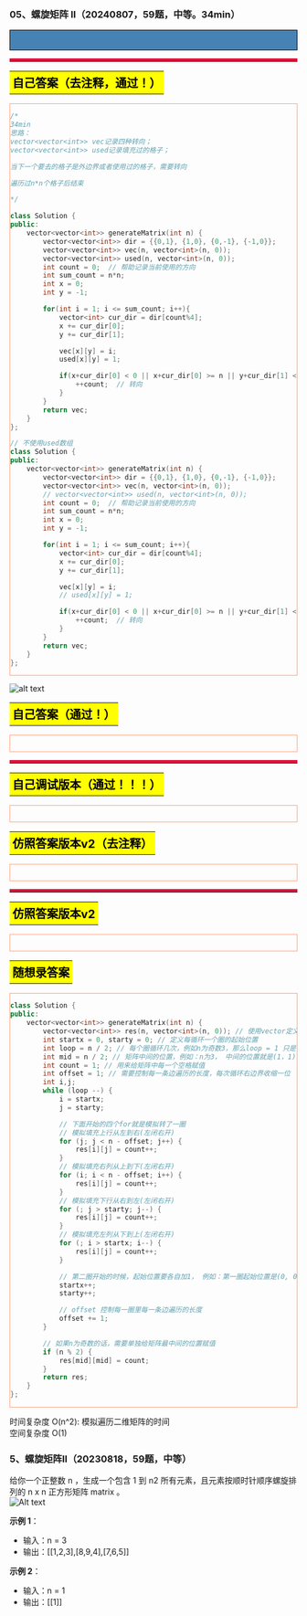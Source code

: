 ### 05、螺旋矩阵 II（20240807，59题，中等。34min）
<div style="border: 1px solid black; padding: 10px; background-color: SteelBlue;">



  </p>
</div>

<hr style="border-top: 5px solid #DC143C;">
<table>
  <tr>
    <td bgcolor="Yellow" style="padding: 5px; border: 0px solid black;">
      <span style="font-weight: bold; font-size: 20px;color: black;">
      自己答案（去注释，通过！）
      </span>
    </td>
  </tr>
</table>
<div style="padding: 0px; border: 1.5px solid LightSalmon; margin-bottom: 10px;">

```C++
/*
34min
思路：
vector<vector<int>> vec记录四种转向；
vector<vector<int>> used记录填充过的格子；

当下一个要去的格子是外边界或者使用过的格子，需要转向

遍历过n*n个格子后结束

*/

class Solution {
public:
    vector<vector<int>> generateMatrix(int n) {
        vector<vector<int>> dir = {{0,1}, {1,0}, {0,-1}, {-1,0}};
        vector<vector<int>> vec(n, vector<int>(n, 0));
        vector<vector<int>> used(n, vector<int>(n, 0));
        int count = 0;  // 帮助记录当前使用的方向
        int sum_count = n*n;
        int x = 0;
        int y = -1;

        for(int i = 1; i <= sum_count; i++){
            vector<int> cur_dir = dir[count%4];
            x += cur_dir[0];
            y += cur_dir[1];

            vec[x][y] = i;
            used[x][y] = 1;

            if(x+cur_dir[0] < 0 || x+cur_dir[0] >= n || y+cur_dir[1] < 0 || y+cur_dir[1] >=n || used[x+cur_dir[0]][y+cur_dir[1]] == 1){
                ++count;  // 转向
            }
        }
        return vec;
    }
};

// 不使用used数组
class Solution {
public:
    vector<vector<int>> generateMatrix(int n) {
        vector<vector<int>> dir = {{0,1}, {1,0}, {0,-1}, {-1,0}};
        vector<vector<int>> vec(n, vector<int>(n, 0));
        // vector<vector<int>> used(n, vector<int>(n, 0));
        int count = 0;  // 帮助记录当前使用的方向
        int sum_count = n*n;
        int x = 0;
        int y = -1;

        for(int i = 1; i <= sum_count; i++){
            vector<int> cur_dir = dir[count%4];
            x += cur_dir[0];
            y += cur_dir[1];

            vec[x][y] = i;
            // used[x][y] = 1;

            if(x+cur_dir[0] < 0 || x+cur_dir[0] >= n || y+cur_dir[1] < 0 || y+cur_dir[1] >=n || vec[x+cur_dir[0]][y+cur_dir[1]] != 0){
                ++count;  // 转向
            }
        }
        return vec;
    }
};
```

</div>

![alt text](8ec69e60ee34b930f118d2b5b8de036.png)

<table>
  <tr>
    <td bgcolor="Yellow" style="padding: 5px; border: 0px solid black;">
      <span style="font-weight: bold; font-size: 20px;color: black;">
      自己答案（通过！）
      </span>
    </td>
  </tr>
</table>

<div style="padding: 0px; border: 1.5px solid LightSalmon; margin-bottom: 10px">

```C++


```
</div>

<hr style="border-top: 5px solid #DC143C;">

<table>
  <tr>
    <td bgcolor="Yellow" style="padding: 5px; border: 0px solid black;">
      <span style="font-weight: bold; font-size: 20px;color: black;">
      自己调试版本（通过！！！）
      </span>
    </td>
  </tr>
</table>

<div style="padding: 0px; border: 1.5px solid LightSalmon; margin-bottom: 10px">

```C++


```
</div>

<table>
  <tr>
    <td bgcolor="Yellow" style="padding: 5px; border: 0px solid black;">
      <span style="font-weight: bold; font-size: 20px;color: black;">
      仿照答案版本v2（去注释）
      </span>
    </td>
  </tr>
</table>

<div style="padding: 0px; border: 1.5px solid LightSalmon; margin-bottom: 10px">

```C++


```
</div>

<hr style="border-top: 5px solid #DC143C;">

<table>
  <tr>
    <td bgcolor="Yellow" style="padding: 5px; border: 0px solid black;">
      <span style="font-weight: bold; font-size: 20px;color: black;">
      仿照答案版本v2
      </span>
    </td>
  </tr>
</table>

<div style="padding: 0px; border: 1.5px solid LightSalmon; margin-bottom: 10px">

```C++


```
</div>

<table>
  <tr>
    <td bgcolor="Yellow" style="padding: 5px; border: 0px solid black;">
      <span style="font-weight: bold; font-size: 20px;color: black;">
      随想录答案
      </span>
    </td>
  </tr>
</table>

<div style="padding: 0px; border: 1.5px solid LightSalmon; margin-bottom: 10px">

```C++
class Solution {
public:
    vector<vector<int>> generateMatrix(int n) {
        vector<vector<int>> res(n, vector<int>(n, 0)); // 使用vector定义一个二维数组
        int startx = 0, starty = 0; // 定义每循环一个圈的起始位置
        int loop = n / 2; // 每个圈循环几次，例如n为奇数3，那么loop = 1 只是循环一圈，矩阵中间的值需要单独处理
        int mid = n / 2; // 矩阵中间的位置，例如：n为3， 中间的位置就是(1，1)，n为5，中间位置为(2, 2)
        int count = 1; // 用来给矩阵中每一个空格赋值
        int offset = 1; // 需要控制每一条边遍历的长度，每次循环右边界收缩一位
        int i,j;
        while (loop --) {
            i = startx;
            j = starty;

            // 下面开始的四个for就是模拟转了一圈
            // 模拟填充上行从左到右(左闭右开)
            for (j; j < n - offset; j++) {
                res[i][j] = count++;
            }
            // 模拟填充右列从上到下(左闭右开)
            for (i; i < n - offset; i++) {
                res[i][j] = count++;
            }
            // 模拟填充下行从右到左(左闭右开)
            for (; j > starty; j--) {
                res[i][j] = count++;
            }
            // 模拟填充左列从下到上(左闭右开)
            for (; i > startx; i--) {
                res[i][j] = count++;
            }

            // 第二圈开始的时候，起始位置要各自加1， 例如：第一圈起始位置是(0, 0)，第二圈起始位置是(1, 1)
            startx++;
            starty++;

            // offset 控制每一圈里每一条边遍历的长度
            offset += 1;
        }

        // 如果n为奇数的话，需要单独给矩阵最中间的位置赋值
        if (n % 2) {
            res[mid][mid] = count;
        }
        return res;
    }
};
```
</div>

时间复杂度 O(n^2): 模拟遍历二维矩阵的时间  
空间复杂度 O(1)  

### 5、螺旋矩阵II（20230818，59题，中等）
给你一个正整数 n ，生成一个包含 1 到 n2 所有元素，且元素按顺时针顺序螺旋排列的 n x n 正方形矩阵 matrix 。  
![Alt text](image-19.png)
 

**示例 1**：
- 输入：n = 3
- 输出：[[1,2,3],[8,9,4],[7,6,5]]  

**示例 2**：
- 输入：n = 1
- 输出：[[1]]


